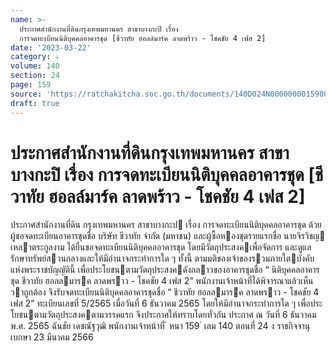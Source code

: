 ```yaml
---
name: >-
  ประกาศสำนักงานที่ดินกรุงเทพมหานคร สาขาบางกะปิ เรื่อง
  การจดทะเบียนนิติบุคคลอาคารชุด [ชีวาทัย ฮอลล์มาร์ค ลาดพร้าว - โชคชัย 4 เฟส 2]
date: '2023-03-22'
category: ง
volume: 140
section: 24
page: 159
source: 'https://ratchakitcha.soc.go.th/documents/140D024N0000000015900.pdf'
draft: true
---
```


# ประกาศสำนักงานที่ดินกรุงเทพมหานคร สาขาบางกะปิ เรื่อง การจดทะเบียนนิติบุคคลอาคารชุด [ชีวาทัย ฮอลล์มาร์ค ลาดพร้าว - โชคชัย 4 เฟส 2]

ประกาศสํานักงานที่ดิน กรุงเทพมหานคร สาขาบางกะป เรื่อง การจดทะเบียนนิติบุคคลอาคารชุด ด้วย ผู้ขอจดทะเบียนอาคารชุดชื่อ บริษัท ชีวาทัย จํากัด (มหาชน) และผู้ซื้อหองชุดรายแรกชื่อ นายจิรวิชญ เหลาตระกูลงาม ได้ยื่นขอจดทะเบียนนิติบุคคลอาคารชุด โดยมีวัตถุประสงคเพื่อจัดการ และดูแลรักษาทรัพย์สวนกลางและให้มีอํานาจกระทําการใด ๆ ทั้งนี้ ตามมติของเจ้าของรวมภายใตบังคับ แห่งพระราชบัญญัตินี้ เพื่อประโยชนตามวัตถุประสงคดังกลาวของอาคารชุดชื่อ “ นิติบุคคลอาคารชุด ชีวาทัย ฮอลลมารค ลาดพราว - โชคชัย 4 เฟส 2” พนักงานเจ้าหน้าที่ได้พิจารณาแล้วเห็นวาถูกต้อง จึงรับจดทะเบียนนิติบุคคลอาคารชุดชื่อ “ ชีวาทัย ฮอลลมารค ลาดพราว - โชคชัย 4 เฟส 2” ทะเบียนเลขที่ 5/2565 เมื่อวันที่ 6 ธันวาคม 2565 โดยให้มีอํานาจกระทําการใด ๆ เพื่อประโยชนตามวัตถุประสงคตามวรรคแรก จึงประกาศให้ทราบโดยทั่วกัน ประกาศ ณ วันที่ 6 ธันวาคม พ.ศ. 2565 ฉันชัย เดชณัฐวุฒิ พนักงานเจ้าหน้าที่ ้ หนา 159 ่ เลม 140 ตอนที่ 24 ง ราชกิจจานุเบกษา 23 มีนาคม 2566
